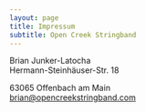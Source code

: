 ```yaml
---
layout: page
title: Impressum
subtitle: Open Creek Stringband
---
```


Brian Junker-Latocha   
Hermann-Steinhäuser-Str. 18

63065 Offenbach am Main  
[brian@opencreekstringband.com](mailto:brian@opencreekstringband.com)


